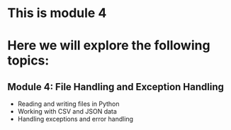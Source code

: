 # This is module 4

# Here we will explore the following topics:

## Module 4: File Handling and Exception Handling
- Reading and writing files in Python
- Working with CSV and JSON data
- Handling exceptions and error handling
